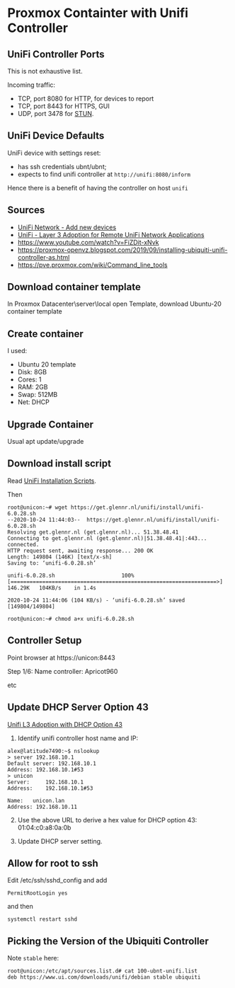 # Proxmox Containter with Unifi Controller

## UniFi Controller Ports

This is not exhaustive list.

Incoming traffic:

* TCP, port 8080 for HTTP, for devices to report
* TCP, port 8443 for HTTPS, GUI
* UDP, port 3478 for
[STUN](https://help.ui.com/hc/en-us/articles/115015457668-UniFi-Troubleshooting-STUN-Communication-Errors).

## UniFi Device Defaults

UniFi device with settings reset:

* has ssh credentials ubnt/ubnt;
* expects to find unifi controller at `http://unifi:8080/inform`

Hence there is a benefit of having the controller on host `unifi`

## Sources

* [UniFi Network - Add new devices](https://help.ui.com/hc/en-us/articles/360012622613)
* [UniFi - Layer 3 Adoption for Remote UniFi Network Applications](https://help.ui.com/hc/en-us/articles/204909754-UniFi-Device-Adoption-Methods-for-Remote-UniFi-Controllers)
* https://www.youtube.com/watch?v=FiZDit-xNvk
* https://proxmox-openvz.blogspot.com/2019/09/installing-ubiquiti-unifi-controller-as.html
* https://pve.proxmox.com/wiki/Command_line_tools

## Download container template

In Proxmox Datacenter\server\local open Template, download Ubuntu-20 container template

## Create container

I used:

* Ubuntu 20 template
* Disk: 8GB
* Cores: 1
* RAM: 2GB
* Swap: 512MB
* Net: DHCP

## Upgrade Container

Usual apt update/upgrade

## Download install script

Read [UniFi Installation Scripts](https://community.ui.com/questions/UniFi-Installation-Scripts-or-UniFi-Easy-Update-Script-or-Ubuntu-16-04-18-04-18-10-19-04-and-19-10-/ccbc7530-dd61-40a7-82ec-22b17f027776).

Then

```
root@unicon:~# wget https://get.glennr.nl/unifi/install/unifi-6.0.28.sh
--2020-10-24 11:44:03--  https://get.glennr.nl/unifi/install/unifi-6.0.28.sh
Resolving get.glennr.nl (get.glennr.nl)... 51.38.48.41
Connecting to get.glennr.nl (get.glennr.nl)|51.38.48.41|:443... connected.
HTTP request sent, awaiting response... 200 OK
Length: 149804 (146K) [text/x-sh]
Saving to: ‘unifi-6.0.28.sh’

unifi-6.0.28.sh                     100%[=================================================================>] 146.29K   104KB/s    in 1.4s

2020-10-24 11:44:06 (104 KB/s) - ‘unifi-6.0.28.sh’ saved [149804/149804]

root@unicon:~# chmod a+x unifi-6.0.28.sh
```

## Controller Setup

Point browser at https://unicon:8443

Step 1/6: Name controller: Apricot960

etc

## Update DHCP Server Option 43

[Unifi L3 Adoption with DHCP Option 43](https://tcpip.wtf/en/unifi-l3-adoption-with-dhcp-option-43-on-pfsense-mikrotik-and-others.htm)

1. Identify unifi controller host name and IP:

```
alex@latitude7490:~$ nslookup
> server 192.168.10.1
Default server: 192.168.10.1
Address: 192.168.10.1#53
> unicon
Server:		192.168.10.1
Address:	192.168.10.1#53

Name:	unicon.lan
Address: 192.168.10.11
```

2. Use the above URL to derive a hex value for DHCP option 43:
01:04:c0:a8:0a:0b

3. Update DHCP server setting.

## Allow for root to ssh

Edit /etc/ssh/sshd_config and add

```
PermitRootLogin yes
```

and then

```
systemctl restart sshd
```

## Picking the Version of the Ubiquiti Controller

Note `stable` here:

```
root@unicon:/etc/apt/sources.list.d# cat 100-ubnt-unifi.list
deb https://www.ui.com/downloads/unifi/debian stable ubiquiti
```
